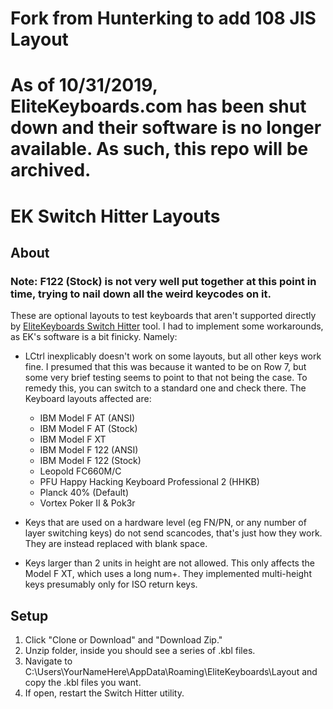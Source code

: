# Fork from Hunterking to add 108 JIS Layout


# As of 10/31/2019, EliteKeyboards.com has been shut down and their software is no longer available. As such, this repo will be archived.
# EK Switch Hitter Layouts


## About
### Note: F122 (Stock) is not very well put together at this point in time, trying to nail down all the weird keycodes on it.

These are optional layouts to test keyboards that aren't supported directly by [EliteKeyboards Switch Hitter](http://elitekeyboards.com/switchhitter.php) tool. I had to implement some workarounds, as EK's software is a bit finicky.
Namely:

- LCtrl inexplicably doesn't work on some layouts, but all other keys work fine. I presumed that this was because it wanted to be on Row 7, but some very brief testing seems to point to that not being the case. To remedy this, you can switch to a standard one and check there. The Keyboard layouts affected are:
	- IBM Model F AT (ANSI)
	- IBM Model F AT (Stock)
	- IBM Model F XT
	- IBM Model F 122 (ANSI)
	- IBM Model F 122 (Stock)
	- Leopold FC660M/C
	- PFU Happy Hacking Keyboard Professional 2 (HHKB)
	- Planck 40% (Default)
	- Vortex Poker II & Pok3r

- Keys that are used on a hardware level (eg FN/PN, or any number of layer switching keys) do not send scancodes, that's just how they work. They are instead replaced with blank space.

- Keys larger than 2 units in height are not allowed. This only affects the Model F XT, which uses a long num+. They implemented multi-height keys presumably only for ISO return keys.

## Setup
1. Click "Clone or Download" and "Download Zip."
2. Unzip folder, inside you should see a series of .kbl files.
3. Navigate to C:\Users\YourNameHere\AppData\Roaming\EliteKeyboards\Layout and copy the .kbl files you want.
4. If open, restart the Switch Hitter utility.
